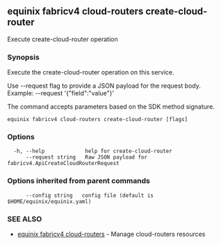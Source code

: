 ## equinix fabricv4 cloud-routers create-cloud-router

Execute create-cloud-router operation

### Synopsis

Execute the create-cloud-router operation on this service.

Use --request flag to provide a JSON payload for the request body.
Example: --request '{"field":"value"}'

The command accepts parameters based on the SDK method signature.

```
equinix fabricv4 cloud-routers create-cloud-router [flags]
```

### Options

```
  -h, --help             help for create-cloud-router
      --request string   Raw JSON payload for fabricv4.ApiCreateCloudRouterRequest
```

### Options inherited from parent commands

```
      --config string   config file (default is $HOME/equinix/equinix.yaml)
```

### SEE ALSO

* [equinix fabricv4 cloud-routers](equinix_fabricv4_cloud-routers.md)	 - Manage cloud-routers resources

